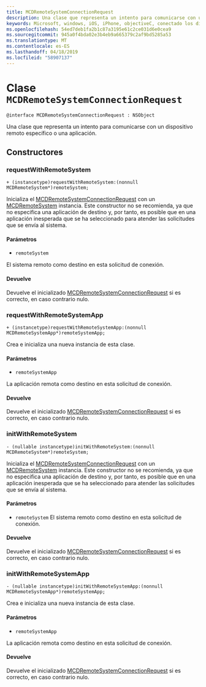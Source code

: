 ```yaml
---
title: MCDRemoteSystemConnectionRequest
description: Una clase que representa un intento para comunicarse con un dispositivo remoto específico o una aplicación.
keywords: Microsoft, windows, iOS, iPhone, objectiveC, conectado los dispositivos, proyecto Roma
ms.openlocfilehash: 54ed7deb1fa2b1c87a3195e61c2ce031d6e0cea9
ms.sourcegitcommit: 945a0f4bda02e3b4eb9a665379c2af9bd5285a53
ms.translationtype: MT
ms.contentlocale: es-ES
ms.lasthandoff: 04/18/2019
ms.locfileid: "58907137"
---
```

# <a name="class-mcdremotesystemconnectionrequest"></a>Clase `MCDRemoteSystemConnectionRequest` 

```
@interface MCDRemoteSystemConnectionRequest : NSObject
```  

Una clase que representa un intento para comunicarse con un dispositivo remoto específico o una aplicación.

## <a name="constructors"></a>Constructores

### <a name="requestwithremotesystem"></a>requestWithRemoteSystem
`+ (instancetype)requestWithRemoteSystem:(nonnull MCDRemoteSystem*)remoteSystem;`

Inicializa el [MCDRemoteSystemConnectionRequest](MCDRemoteSystemConnectionRequest.md) con un [MCDRemoteSystem](../remotesystems/MCDRemoteSystem.md) instancia. Este constructor no se recomienda, ya que no especifica una aplicación de destino y, por tanto, es posible que en una aplicación inesperada que se ha seleccionado para atender las solicitudes que se envía al sistema.

#### <a name="parameters"></a>Parámetros
* `remoteSystem` 

El sistema remoto como destino en esta solicitud de conexión.

#### <a name="returns"></a>Devuelve
Devuelve el inicializado [MCDRemoteSystemConnectionRequest](MCDRemoteSystemConnectionRequest.md) si es correcto, en caso contrario nulo.

### <a name="requestwithremotesystemapp"></a>requestWithRemoteSystemApp
`+ (instancetype)requestWithRemoteSystemApp:(nonnull MCDRemoteSystemApp*)remoteSystemApp;`

Crea e inicializa una nueva instancia de esta clase.

#### <a name="parameters"></a>Parámetros
* `remoteSystemApp` 

La aplicación remota como destino en esta solicitud de conexión.

#### <a name="returns"></a>Devuelve
Devuelve el inicializado [MCDRemoteSystemConnectionRequest](MCDRemoteSystemConnectionRequest.md) si es correcto, en caso contrario nulo.

### <a name="initwithremotesystem"></a>initWithRemoteSystem
`- (nullable instancetype)initWithRemoteSystem:(nonnull MCDRemoteSystem*)remoteSystem;`

Inicializa el [MCDRemoteSystemConnectionRequest](MCDRemoteSystemConnectionRequest.md) con un [MCDRemoteSystem](../remotesystems/MCDRemoteSystem.md) instancia. Este constructor no se recomienda, ya que no especifica una aplicación de destino y, por tanto, es posible que en una aplicación inesperada que se ha seleccionado para atender las solicitudes que se envía al sistema.

#### <a name="parameters"></a>Parámetros
* `remoteSystem` El sistema remoto como destino en esta solicitud de conexión.

#### <a name="returns"></a>Devuelve
Devuelve el inicializado [MCDRemoteSystemConnectionRequest](MCDRemoteSystemConnectionRequest.md) si es correcto, en caso contrario nulo.

### <a name="initwithremotesystemapp"></a>initWithRemoteSystemApp
`- (nullable instancetype)initWithRemoteSystemApp:(nonnull MCDRemoteSystemApp*)remoteSystemApp;`

Crea e inicializa una nueva instancia de esta clase.

#### <a name="parameters"></a>Parámetros
* `remoteSystemApp` 

La aplicación remota como destino en esta solicitud de conexión.

#### <a name="returns"></a>Devuelve
Devuelve el inicializado [MCDRemoteSystemConnectionRequest](MCDRemoteSystemConnectionRequest.md) si es correcto, en caso contrario nulo.